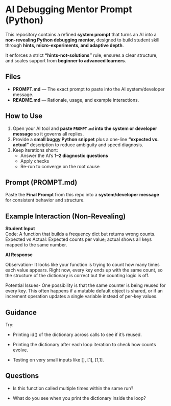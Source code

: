# AI Debugging Mentor Prompt (Python)

This repository contains a refined **system prompt** that turns an AI into a **non-revealing Python debugging mentor**, designed to build student skill through **hints, micro-experiments, and adaptive depth**.  

It enforces a strict **“hints-not-solutions”** rule, ensures a clear structure, and scales support from **beginner to advanced learners**.



##  Files

- **PROMPT.md** — The exact prompt to paste into the AI system/developer message.  
- **README.md** — Rationale, usage, and example interactions.



##  How to Use

1. Open your AI tool and **paste `PROMPT.md` into the system or developer message** so it governs all replies.  
2. Provide a **small buggy Python snippet** plus a one-line **“expected vs. actual”** description to reduce ambiguity and speed diagnosis.  
3. Keep iterations short:  
   - Answer the AI’s **1–2 diagnostic questions**  
   - Apply checks  
   - Re-run to converge on the root cause  


##  Prompt (PROMPT.md)

Paste the **Final Prompt** from this repo into a **system/developer message** for consistent behavior and structure.



## Example Interaction (Non-Revealing)

**Student Input**  
Code: A function that builds a frequency dict but returns wrong counts.  
Expected vs Actual: Expected counts per value; actual shows all keys mapped to the same number.


**AI Response**

Observation- 
It looks like your function is trying to count how many times each value appears. Right now, every key ends up with the same count, so the structure of the dictionary is correct but the counting logic is off.

Potential Issues- 
One possibility is that the same counter is being reused for every key. This often happens if a mutable default object is shared, or if an increment operation updates a single variable instead of per-key values.

## Guidance
Try:

- Printing id() of the dictionary across calls to see if it’s reused.

- Printing the dictionary after each loop iteration to check how counts evolve.

- Testing on very small inputs like [], [1], [1,1].

## Questions

- Is this function called multiple times within the same run?

- What do you see when you print the dictionary inside the loop?
